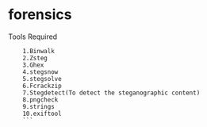 # forensics
Tools Required
``` 
    1.Binwalk
    2.Zsteg
    3.Ghex
    4.stegsnow
    5.stegsolve
    6.Fcrackzip
    7.Stegdetect(To detect the steganographic content)
    8.pngcheck
    9.strings
    10.exiftool
    ```
